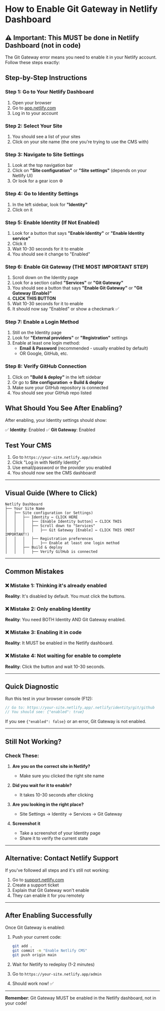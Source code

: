 # How to Enable Git Gateway in Netlify Dashboard

## ⚠️ Important: This MUST be done in Netlify Dashboard (not in code)

The Git Gateway error means you need to enable it in your Netlify account. Follow these steps exactly:

## Step-by-Step Instructions

### Step 1: Go to Your Netlify Dashboard

1. Open your browser
2. Go to [app.netlify.com](https://app.netlify.com)
3. Log in to your account

### Step 2: Select Your Site

1. You should see a list of your sites
2. Click on your site name (the one you're trying to use the CMS with)

### Step 3: Navigate to Site Settings

1. Look at the top navigation bar
2. Click on **"Site configuration"** or **"Site settings"** (depends on your Netlify UI)
3. Or look for a gear icon ⚙️

### Step 4: Go to Identity Settings

1. In the left sidebar, look for **"Identity"**
2. Click on it

### Step 5: Enable Identity (If Not Enabled)

1. Look for a button that says **"Enable Identity"** or **"Enable Identity service"**
2. Click it
3. Wait 10-30 seconds for it to enable
4. You should see it change to "Enabled"

### Step 6: Enable Git Gateway (THE MOST IMPORTANT STEP)

1. Scroll down on the Identity page
2. Look for a section called **"Services"** or **"Git Gateway"**
3. You should see a button that says **"Enable Git Gateway"** or **"Git Gateway (Enable)"**
4. **CLICK THIS BUTTON**
5. Wait 10-30 seconds for it to enable
6. It should now say "Enabled" or show a checkmark ✅

### Step 7: Enable a Login Method

1. Still on the Identity page
2. Look for **"External providers"** or **"Registration"** settings
3. Enable at least one login method:
   - **Email & Password** (recommended - usually enabled by default)
   - OR Google, GitHub, etc.

### Step 8: Verify GitHub Connection

1. Click on **"Build & deploy"** in the left sidebar
2. Or go to **Site configuration → Build & deploy**
3. Make sure your GitHub repository is connected
4. You should see your GitHub repo listed

## What Should You See After Enabling?

After enabling, your Identity settings should show:

✅ **Identity**: Enabled
✅ **Git Gateway**: Enabled

## Test Your CMS

1. Go to `https://your-site.netlify.app/admin`
2. Click "Log in with Netlify Identity"
3. Use email/password or the provider you enabled
4. You should now see the CMS dashboard!

---

## Visual Guide (Where to Click)

```
Netlify Dashboard
├── Your Site Name
│   ├── Site configuration (or Settings)
│   │   ├── Identity ← CLICK HERE
│   │   │   ├── [Enable Identity button] ← CLICK THIS
│   │   │   ├── Scroll down to "Services"
│   │   │   │   ├── Git Gateway [Enable] ← CLICK THIS (MOST IMPORTANT!)
│   │   │   ├── Registration preferences
│   │   │   │   ├── Enable at least one login method
│   │   ├── Build & deploy
│   │   │   ├── Verify GitHub is connected
```

---

## Common Mistakes

### ❌ Mistake 1: Thinking it's already enabled
**Reality**: It's disabled by default. You must click the buttons.

### ❌ Mistake 2: Only enabling Identity
**Reality**: You need BOTH Identity AND Git Gateway enabled.

### ❌ Mistake 3: Enabling it in code
**Reality**: It MUST be enabled in the Netlify dashboard.

### ❌ Mistake 4: Not waiting for enable to complete
**Reality**: Click the button and wait 10-30 seconds.

---

## Quick Diagnostic

Run this test in your browser console (F12):

```javascript
// Go to: https://your-site.netlify.app/.netlify/identity/git/github
// You should see: {"enabled": true}
```

If you see `{"enabled": false}` or an error, Git Gateway is not enabled.

---

## Still Not Working?

### Check These:

1. **Are you on the correct site in Netlify?**
   - Make sure you clicked the right site name

2. **Did you wait for it to enable?**
   - It takes 10-30 seconds after clicking

3. **Are you looking in the right place?**
   - Site Settings → Identity → Services → Git Gateway

4. **Screenshot it**
   - Take a screenshot of your Identity page
   - Share it to verify the current state

---

## Alternative: Contact Netlify Support

If you've followed all steps and it's still not working:

1. Go to [support.netlify.com](https://support.netlify.com)
2. Create a support ticket
3. Explain that Git Gateway won't enable
4. They can enable it for you remotely

---

## After Enabling Successfully

Once Git Gateway is enabled:

1. Push your current code:
   ```bash
   git add .
   git commit -m "Enable Netlify CMS"
   git push origin main
   ```

2. Wait for Netlify to redeploy (1-2 minutes)

3. Go to `https://your-site.netlify.app/admin`

4. Should work now! ✅

---

**Remember**: Git Gateway MUST be enabled in the Netlify dashboard, not in your code!
